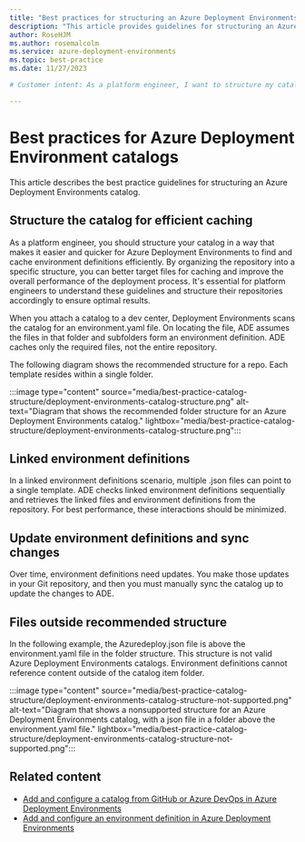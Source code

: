 ```yaml
---
title: "Best practices for structuring an Azure Deployment Environments catalog"
description: "This article provides guidelines for structuring an Azure Deployment Environments catalog for efficient caching."
author: RoseHJM
ms.author: rosemalcolm
ms.service: azure-deployment-environments
ms.topic: best-practice 
ms.date: 11/27/2023

# Customer intent: As a platform engineer, I want to structure my catalog so that Azure Deployment Environments can find and cache  environment definitions efficiently.

---
```


# Best practices for Azure Deployment Environment catalogs

This article describes the best practice guidelines for structuring an Azure Deployment Environments catalog.

## Structure the catalog for efficient caching
As a platform engineer, you should structure your catalog in a way that makes it easier and quicker for Azure Deployment Environments to find and cache environment definitions efficiently. By organizing the repository into a specific structure, you can better target files for caching and improve the overall performance of the deployment process. It's essential for platform engineers to understand these guidelines and structure their repositories accordingly to ensure optimal results.

When you attach a catalog to a dev center, Deployment Environments scans the catalog for an environment.yaml file. On locating the file, ADE assumes the files in that folder and subfolders form an environment definition. ADE caches only the required files, not the entire repository. 

The following diagram shows the recommended structure for a repo. Each template resides within a single folder.

:::image type="content" source="media/best-practice-catalog-structure/deployment-environments-catalog-structure.png" alt-text="Diagram that shows the recommended folder structure for an Azure Deployment Environments catalog." lightbox="media/best-practice-catalog-structure/deployment-environments-catalog-structure.png":::

## Linked environment definitions
In a linked environment definitions scenario, multiple .json files can point to a single template. ADE checks linked  environment definitions sequentially and retrieves the linked files and  environment definitions from the repository. For best performance, these interactions should be minimized. 

## Update  environment definitions and sync changes
Over time, environment definitions need updates. You make those updates in your Git repository, and then you must manually sync the catalog up to update the changes to ADE. 

## Files outside recommended structure
In the following example, the Azuredeploy.json file is above the environment.yaml file in the folder structure. This structure is not valid Azure Deployment Environments catalogs. Environment definitions cannot reference content outside of the catalog item folder.

:::image type="content" source="media/best-practice-catalog-structure/deployment-environments-catalog-structure-not-supported.png" alt-text="Diagram that shows a nonsupported structure for an Azure Deployment Environments catalog, with a json file in a folder above the environment.yaml file." lightbox="media/best-practice-catalog-structure/deployment-environments-catalog-structure-not-supported.png":::

## Related content
- [Add and configure a catalog from GitHub or Azure DevOps in Azure Deployment Environments](/azure/deployment-environments/how-to-configure-catalog?tabs=DevOpsRepoMSI)
- [Add and configure an environment definition in Azure Deployment Environments](/azure/deployment-environments/configure-environment-definition)